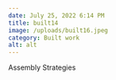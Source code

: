 ```yaml
---
date: July 25, 2022 6:14 PM
title: built14
image: /uploads/built16.jpeg
category: Built work
alt: alt
---
```

Assembly Strategies